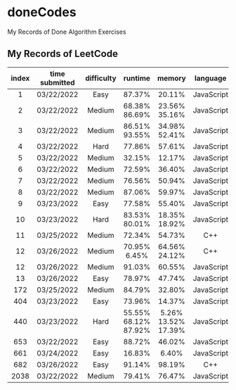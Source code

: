 # doneCodes

My Records of Done Algorithm Exercises

## My Records of LeetCode

| index | time submitted | difficulty |          runtime           |          memory           |  language  |
| :---: | :------------: | :--------: | :------------------------: | :-----------------------: | :--------: |
|   1   |   03/22/2022   |    Easy    |           87.37%           |          20.11%           | JavaScript |
|   2   |   03/22/2022   |   Medium   |      68.38%<br>86.69%      |     23.56%<br>35.16%      | JavaScript |
|   3   |   03/22/2022   |   Medium   |      86.51%<br>93.55%      |     34.98%<br>52.41%      | JavaScript |
|   4   |   03/22/2022   |    Hard    |           77.86%           |          57.61%           | JavaScript |
|   5   |   03/22/2022   |   Medium   |           32.15%           |          12.17%           | JavaScript |
|   6   |   03/22/2022   |   Medium   |           72.59%           |          36.40%           | JavaScript |
|   7   |   03/22/2022   |   Medium   |           76.56%           |          50.94%           | JavaScript |
|   8   |   03/22/2022   |   Medium   |           87.06%           |          59.97%           | JavaScript |
|   9   |   03/23/2022   |    Easy    |           77.58%           |          55.40%           | JavaScript |
|  10   |   03/23/2022   |    Hard    |      83.53%<br>80.01%      |     18.35%<br>18.92%      | JavaScript |
|  11   |   03/25/2022   |   Medium   |           72.34%           |          54.73%           |    C++     |
|  12   |   03/26/2022   |   Medium   |      70.95%<br>6.45%       |     64.56%<br>24.12%      |    C++     |
|  12   |   03/26/2022   |   Medium   |           91.03%           |          60.55%           | JavaScript |
|  13   |   03/26/2022   |    Easy    |           78.97%           |          47.74%           | JavaScript |
|  172  |   03/25/2022   |   Medium   |           84.79%           |          32.80%           | JavaScript |
|  404  |   03/23/2022   |    Easy    |           73.96%           |          14.37%           | JavaScript |
|  440  |   03/23/2022   |    Hard    | 55.55%<br>68.12%<br>87.92% | 5.26%<br>13.52%<br>17.39% | JavaScript |
|  653  |   03/22/2022   |    Easy    |           88.72%           |          46.02%           | JavaScript |
|  661  |   03/24/2022   |    Easy    |           16.83%           |           6.40%           | JavaScript |
|  682  |   03/26/2022   |    Easy    |           91.14%           |          98.19%           |    C++     |
| 2038  |   03/22/2022   |   Medium   |           79.41%           |          76.47%           | JavaScript |
